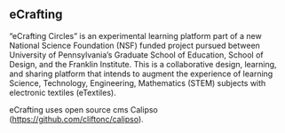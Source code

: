 eCrafting
-------

“eCrafting Circles” is an experimental learning platform part of a new National Science Foundation (NSF) funded project pursued between University of Pennsylvania’s Graduate School of Education, School of Design, and the Franklin Institute. This is a collaborative design, learning, and sharing platform that intends to augment the experience of learning Science, Technology, Engineering, Mathematics (STEM) subjects with electronic textiles (eTextiles).

eCrafting uses open source cms Calipso (https://github.com/cliftonc/calipso).
